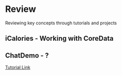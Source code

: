 # Review
Reviewing key concepts through tutorials and projects

## iCalories - Working with CoreData

## ChatDemo - ?
[Tutorial Link](https://getstream.io/tutorials/ios-uikit-chat/)
